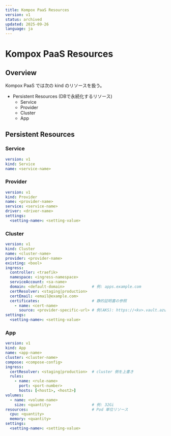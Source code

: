 ```yaml
---
title: Kompox PaaS Resources
version: v1
status: archived
updated: 2025-09-26
language: ja
---
```


# Kompox PaaS Resources

## Overview

Kompox PaaS では次の kind のリソースを扱う。

- Persistent Resources (DBで永続化するリソース)
  - Service
  - Provider
  - Cluster
  - App

## Persistent Resources

### Service

```yaml
version: v1
kind: Service
name: <service-name>
```

### Provider

```yaml
version: v1
kind: Provider
name: <provider-name>
service: <service-name>
driver: <driver-name>
settings:
  <setting-name>: <setting-value>
```

### Cluster

```yaml
version: v1
kind: Cluster
name: <cluster-name>
provider: <provider-name>
existing: <bool>
ingress:
  controller: <traefik>
  namespace: <ingress-namespace>
  serviceAccount: <sa-name>
  domain: <default-domain>            # 例: apps.example.com
  certResolver: <staging|production>
  certEmail: <email@example.com>
  certificates:                       # 静的証明書の参照
    - name: <cert-name>
      source: <provider-specific-url> # 例(AKS): https://<kv>.vault.azure.net/secrets/<name>
settings:
  <setting-name>: <setting-value>
```

### App

```yaml
version: v1
kind: App
name: <app-name>
cluster: <cluster-name>
compose: <compose-config>
ingress:
  certResolver: <staging|production>  # cluster 側を上書き
  rules:
    - name: <rule-name>
      port: <port-number>
      hosts: [<host1>, <host2>]
volumes:
  - name: <volume-name>
    size: <quantity>                  # 例: 32Gi
resources:                            # Pod 単位リソース
  cpu: <quantity>
  memory: <quantity>
settings:
  <setting-name>: <setting-value>
```

